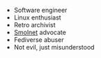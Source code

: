 - Software engineer
- Linux enthusiast
- Retro archivist
- [Smolnet](https://communitywiki.org/static/SmolNet.html) advocate
- Fediverse abuser
- Not evil, just misunderstood
